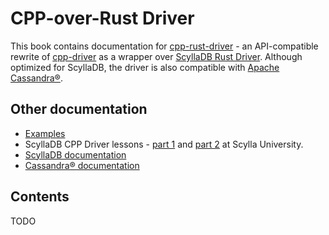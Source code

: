 # CPP-over-Rust Driver
This book contains documentation for [cpp-rust-driver](https://github.com/scylladb/cpp-rust-driver) - an API-compatible rewrite of [cpp-driver](https://github.com/scylladb/cpp-driver) as a wrapper over [ScyllaDB Rust Driver](https://github.com/scylladb/scylla-rust-driver).
Although optimized for ScyllaDB, the driver is also compatible with [Apache Cassandra®](https://cassandra.apache.org/).

## Other documentation
* [Examples](https://github.com/scylladb/cpp-rust-driver/tree/master/examples)
* ScyllaDB CPP Driver lessons - [part 1](https://university.scylladb.com/courses/using-scylla-drivers/lessons/cpp-driver-part-1/)
  and [part 2](https://university.scylladb.com/courses/using-scylla-drivers/lessons/cpp-driver-part-2-prepared-statements/) at Scylla University.
* [ScyllaDB documentation](https://docs.scylladb.com)
* [Cassandra® documentation](https://cassandra.apache.org/doc/latest/)


## Contents
TODO
